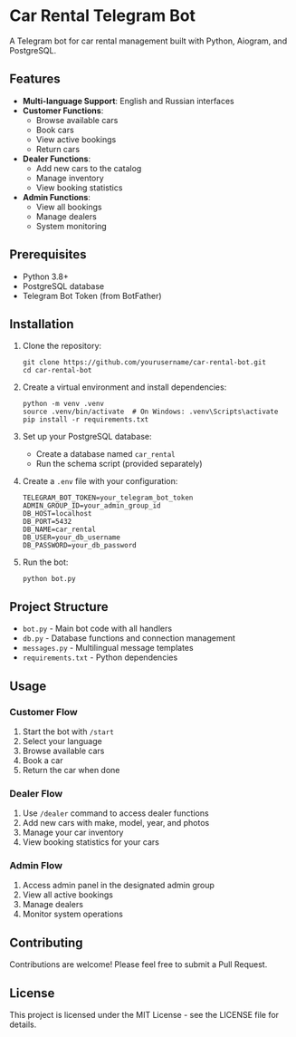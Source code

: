 # Car Rental Telegram Bot

A Telegram bot for car rental management built with Python, Aiogram, and PostgreSQL.

## Features

- **Multi-language Support**: English and Russian interfaces
- **Customer Functions**:
  - Browse available cars
  - Book cars
  - View active bookings
  - Return cars
- **Dealer Functions**:
  - Add new cars to the catalog
  - Manage inventory
  - View booking statistics
- **Admin Functions**:
  - View all bookings
  - Manage dealers
  - System monitoring

## Prerequisites

- Python 3.8+
- PostgreSQL database
- Telegram Bot Token (from BotFather)

## Installation

1. Clone the repository:
   ```
   git clone https://github.com/yourusername/car-rental-bot.git
   cd car-rental-bot
   ```

2. Create a virtual environment and install dependencies:
   ```
   python -m venv .venv
   source .venv/bin/activate  # On Windows: .venv\Scripts\activate
   pip install -r requirements.txt
   ```

3. Set up your PostgreSQL database:
   - Create a database named `car_rental`
   - Run the schema script (provided separately)

4. Create a `.env` file with your configuration:
   ```
   TELEGRAM_BOT_TOKEN=your_telegram_bot_token
   ADMIN_GROUP_ID=your_admin_group_id
   DB_HOST=localhost
   DB_PORT=5432
   DB_NAME=car_rental
   DB_USER=your_db_username
   DB_PASSWORD=your_db_password
   ```

5. Run the bot:
   ```
   python bot.py
   ```

## Project Structure

- `bot.py` - Main bot code with all handlers
- `db.py` - Database functions and connection management
- `messages.py` - Multilingual message templates
- `requirements.txt` - Python dependencies

## Usage

### Customer Flow

1. Start the bot with `/start`
2. Select your language
3. Browse available cars
4. Book a car
5. Return the car when done

### Dealer Flow

1. Use `/dealer` command to access dealer functions
2. Add new cars with make, model, year, and photos
3. Manage your car inventory
4. View booking statistics for your cars

### Admin Flow

1. Access admin panel in the designated admin group
2. View all active bookings
3. Manage dealers
4. Monitor system operations

## Contributing

Contributions are welcome! Please feel free to submit a Pull Request.

## License

This project is licensed under the MIT License - see the LICENSE file for details. 